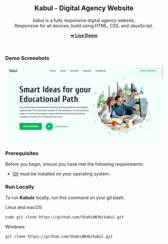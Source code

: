 <div align="center">
  
 

  <h2 align="center">Kabul - Digital Agency Website</h2>

  kabul is a fully responsive digital agency website, <br />Responsive for all devices, build using HTML, CSS, and JavaScript.

  <a href="https://kabulconsultancy.netlify.app"><strong>➥ Live Demo</strong></a>

</div>

<br />

### Demo Screeshots

![Kabul Desktop Demo](./readme-images/Desktop1.png "Desktop Demo")

### Prerequisites

Before you begin, ensure you have met the following requirements:

* [Git](https://git-scm.com/downloads "Download Git") must be installed on your operating system.

### Run Locally

To run **Kabulx** locally, run this command on your git bash:

Linux and macOS:

```bash
sudo git clone https://github.com/ShahidW3b/kabul.git
```

Windows:

```bash
git clone https://github.com/ShahidW3b/kabul.git
```

